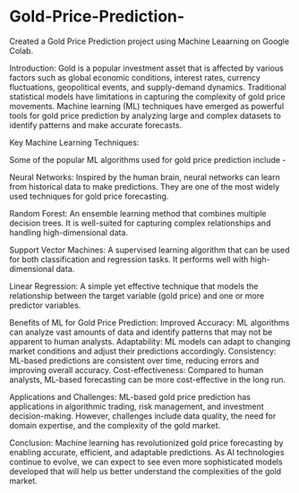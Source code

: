# Gold-Price-Prediction-

Created a Gold Price Prediction project using Machine Leaarning on Google Colab.

Introduction:
Gold is a popular investment asset that is affected by various factors such as global economic conditions, interest rates, currency fluctuations, geopolitical events, and supply-demand dynamics. Traditional statistical models have limitations in capturing the complexity of gold price movements. Machine learning (ML) techniques have emerged as powerful tools for gold price prediction by analyzing large and complex datasets to identify patterns and make accurate forecasts.

Key Machine Learning Techniques:

Some of the popular ML algorithms used for gold price prediction include -

Neural Networks: Inspired by the human brain, neural networks can learn from historical data to make predictions. They are one of the most widely used techniques for gold price forecasting.

Random Forest: An ensemble learning method that combines multiple decision trees. It is well-suited for capturing complex relationships and handling high-dimensional data.

Support Vector Machines: A supervised learning algorithm that can be used for both classification and regression tasks. It performs well with high-dimensional data.

Linear Regression: A simple yet effective technique that models the relationship between the target variable (gold price) and one or more predictor variables.

Benefits of ML for Gold Price Prediction:
Improved Accuracy: ML algorithms can analyze vast amounts of data and identify patterns that may not be apparent to human analysts.
Adaptability: ML models can adapt to changing market conditions and adjust their predictions accordingly.
Consistency: ML-based predictions are consistent over time, reducing errors and improving overall accuracy.
Cost-effectiveness: Compared to human analysts, ML-based forecasting can be more cost-effective in the long run.

Applications and Challenges:
ML-based gold price prediction has applications in algorithmic trading, risk management, and investment decision-making. However, challenges include data quality, the need for domain expertise, and the complexity of the gold market.

Conclusion:
Machine learning has revolutionized gold price forecasting by enabling accurate, efficient, and adaptable predictions. As AI technologies continue to evolve, we can expect to see even more sophisticated models developed that will help us better understand the complexities of the gold market.
